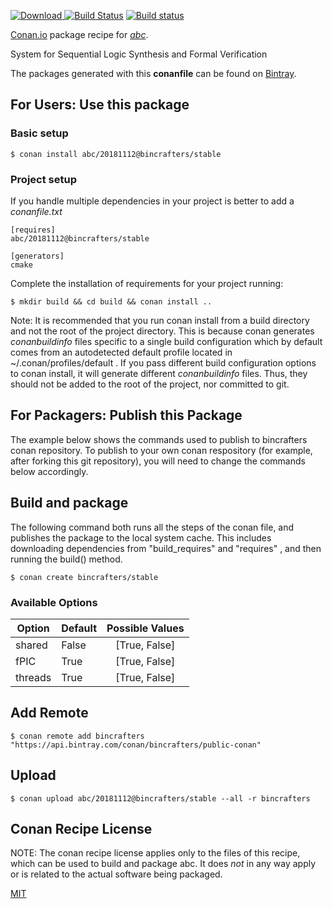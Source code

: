 [![Download](https://api.bintray.com/packages/bincrafters/public-conan/abc%3Abincrafters/images/download.svg) ](https://bintray.com/bincrafters/public-conan/abc%3Abincrafters/_latestVersion)
[![Build Status](https://travis-ci.org/bincrafters/conan-abc.svg?branch=stable%2F20181112)](https://travis-ci.org/bincrafters/conan-abc)
[![Build status](https://ci.appveyor.com/api/projects/status/github/bincrafters/conan-abc?branch=stable%2F20181112&svg=true)](https://ci.appveyor.com/project/bincrafters/conan-abc)

[Conan.io](https://conan.io) package recipe for [*abc*](http://www.eecs.berkeley.edu/~alanmi/abc/abc.htm).

System for Sequential Logic Synthesis and Formal Verification

The packages generated with this **conanfile** can be found on [Bintray](https://bintray.com/bincrafters/public-conan/abc%3Abincrafters).

## For Users: Use this package

### Basic setup

    $ conan install abc/20181112@bincrafters/stable

### Project setup

If you handle multiple dependencies in your project is better to add a *conanfile.txt*

    [requires]
    abc/20181112@bincrafters/stable

    [generators]
    cmake

Complete the installation of requirements for your project running:

    $ mkdir build && cd build && conan install ..

Note: It is recommended that you run conan install from a build directory and not the root of the project directory.  This is because conan generates *conanbuildinfo* files specific to a single build configuration which by default comes from an autodetected default profile located in ~/.conan/profiles/default .  If you pass different build configuration options to conan install, it will generate different *conanbuildinfo* files.  Thus, they should not be added to the root of the project, nor committed to git.

## For Packagers: Publish this Package

The example below shows the commands used to publish to bincrafters conan repository. To publish to your own conan respository (for example, after forking this git repository), you will need to change the commands below accordingly.

## Build and package

The following command both runs all the steps of the conan file, and publishes the package to the local system cache.  This includes downloading dependencies from "build_requires" and "requires" , and then running the build() method.

    $ conan create bincrafters/stable


### Available Options
| Option        | Default | Possible Values  |
| ------------- |:----------------- |:------------:|
| shared      | False |  [True, False] |
| fPIC      | True |  [True, False] |
| threads      | True |  [True, False] |

## Add Remote

    $ conan remote add bincrafters "https://api.bintray.com/conan/bincrafters/public-conan"

## Upload

    $ conan upload abc/20181112@bincrafters/stable --all -r bincrafters


## Conan Recipe License

NOTE: The conan recipe license applies only to the files of this recipe, which can be used to build and package abc.
It does *not* in any way apply or is related to the actual software being packaged.

[MIT](git@github.com:bincrafters/conan-abc.git/blob/20181112/LICENSE)
